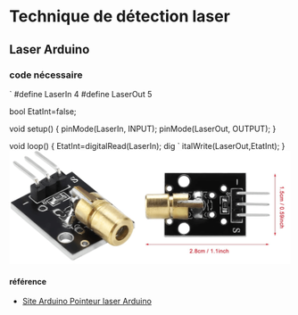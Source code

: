 # Technique de détection laser

## Laser Arduino



### code nécessaire 
` #define LaserIn   4
#define LaserOut  5

bool EtatInt=false;

void setup() {
  pinMode(LaserIn, INPUT);
  pinMode(LaserOut, OUTPUT);
}

void loop() {
  EtatInt=digitalRead(LaserIn);
  dig
`
 italWrite(LaserOut,EtatInt);
} 
![image laser Arduino](assets/images/Diode-laser.png)

































#### référence
- [Site Arduino Pointeur laser Arduino](https://www.electronique-mixte.fr/projet-pointeur-laser-avec-arduino/)
